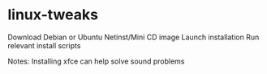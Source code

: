 # linux-tweaks

Download Debian or Ubuntu Netinst/Mini CD image
Launch installation
Run relevant install scripts

Notes:
Installing xfce can help solve sound problems
